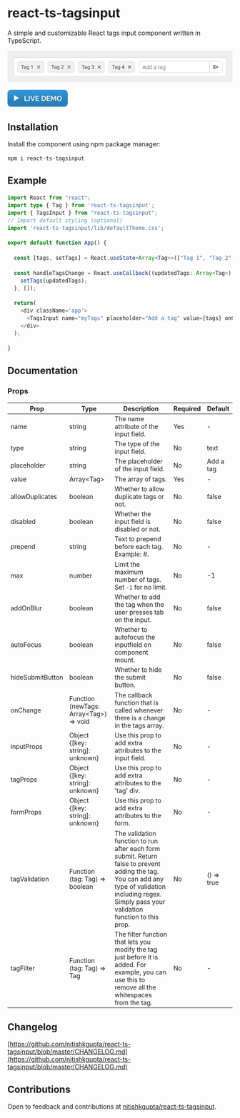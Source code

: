 # react-ts-tagsinput
A simple and customizable React tags input component written in TypeScript.

![Screenshot](https://github.com/nitishkgupta/react-ts-tagsinput/raw/master/example/screenshot.png)

[![Live Demo](https://raw.githubusercontent.com/nitishkgupta/react-ts-tagsinput/master/example/live-demo.png)](https://codesandbox.io/s/react-ts-tagsinput-demo-4bctpm)


## Installation
Install the component using npm package manager:

```npm i react-ts-tagsinput```

## Example
```typescript
import React from "react";
import type { Tag } from 'react-ts-tagsinput';
import { TagsInput } from "react-ts-tagsinput";
// Import default styling (optional)
import 'react-ts-tagsinput/lib/defaultTheme.css';

export default function App() {

  const [tags, setTags] = React.useState<Array<Tag>>(["Tag 1", "Tag 2", "Tag 3", "Tag 4"]);

  const handleTagsChange = React.useCallback((updatedTags: Array<Tag>) => {
    setTags(updatedTags);
  }, []);
  
  return(
    <div className='app'>
      <TagsInput name="myTags" placeholder="Add a tag" value={tags} onChange={handleTagsChange} />
    </div>
  );
  
}
```

## Documentation

### Props

| Prop             | Type                                       | Description                                                                                                                                                                                           | Required | Default    |
|------------------|--------------------------------------------|-------------------------------------------------------------------------------------------------------------------------------------------------------------------------------------------------------|----------|------------|
| name             | string                                     | The name attribute of the input field.                                                                                                                                                                | Yes      | -          |
| type             | string                                     | The type of the input field.                                                                                                                                                         | No       | text       |
| placeholder      | string                                     | The placeholder of the input field.                                                                                                                                                                   | No       | Add a tag  |
| value            | Array\<Tag>                                | The array of tags.                                                                                                                                                                                    | Yes      | -          |
| allowDuplicates  | boolean                                    | Whether to allow duplicate tags or not.                                                                                                                                                               | No       | false      |
| disabled         | boolean                                    | Whether the input field is disabled or not.                                                                                                                                                           | No       | false      |
| prepend          | string                                     | Text to prepend before each tag. Example: #.                                                                                                                                                          | No       | -          |
| max              | number                                     | Limit the maximum number of tags. Set `-1` for no limit.                                                                                                                                              | No       | -1         |
| addOnBlur        | boolean                                    | Whether to add the tag when the user presses tab on the input.                                                                                                                                        | No       | false      |
| autoFocus        | boolean                                    | Whether to autofocus the inputfield on component mount.                                                                                                                                               | No       | false      |
| hideSubmitButton | boolean                                    | Whether to hide the submit button.                                                                                                                                                                    | No       | false      |
| onChange         | Function<br>(newTags: Array\<Tag>) => void | The callback function that is called whenever there is a change in the tags array.                                                                                                                    | No       | -          |
| inputProps       | Object<br>{[key: string]: unknown}         | Use this prop to add extra attributes to the input field.                                                                                                                                             | No       | -          |
| tagProps         | Object<br>{[key: string]: unknown}         | Use this prop to add extra attributes to the 'tag' div.                                                                                                                                               | No       | -          |
| formProps        | Object<br>{[key: string]: unknown}         | Use this prop to add extra attributes to the form.                                                                                                                                                    | No       | -          |
| tagValidation    | Function<br>(tag: Tag) => boolean          | The validation function to run after each form submit. Return false to prevent adding the tag. You can add any type of validation including regex. Simply pass your validation function to this prop. | No       | () => true |
| tagFilter        | Function<br>(tag: Tag) => Tag              | The filter function that lets you modify the tag just before it is added. For example, you can use this to remove all the whitespaces from the tag.                                                   | No       | -          |

## Changelog
[https://github.com/nitishkgupta/react-ts-tagsinput/blob/master/CHANGELOG.md](https://github.com/nitishkgupta/react-ts-tagsinput/blob/master/CHANGELOG.md)

## Contributions
Open to feedback and contributions at [nitishkgupta/react-ts-tagsinput](https://github.com/nitishkgupta/react-ts-tagsinput).